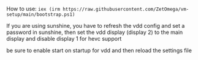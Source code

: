 How to use: ```iex (irm https://raw.githubusercontent.com/ZetOmega/vm-setup/main/bootstrap.ps1)```

If you are using sunshine, you have to refresh the vdd config and set a password in sunshine, then set the vdd display (display 2) to the main display and disable display 1 for hevc support

be sure to enable start on startup for vdd and then reload the settings file




